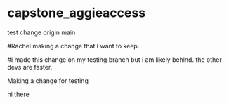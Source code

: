# capstone_aggieaccess

test change origin main


#Rachel making a change that I want to keep. 

#i made this change on my testing branch but i am likely behind. the other devs are faster. 


Making a change for testing

hi there

